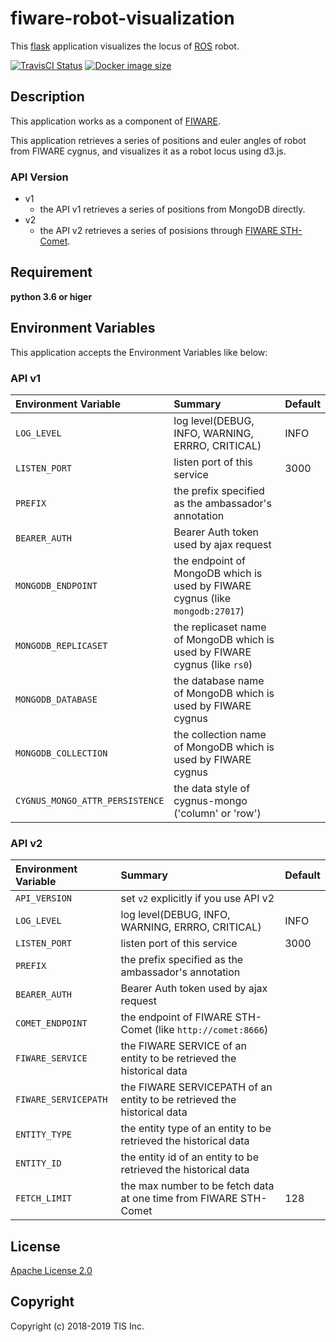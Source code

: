 # fiware-robot-visualization
This [flask](http://flask.pocoo.org/) application visualizes the locus of [ROS](http://flask.pocoo.org/) robot.

[![TravisCI Status](https://travis-ci.org/RoboticBase/fiware-robot-visualization.svg?branch=master)](https://travis-ci.org/RoboticBase/fiware-robot-visualization)
[![Docker image size](https://img.shields.io/microbadger/image-size/roboticbase/fiware-robot-visualization.svg)](https://hub.docker.com/r/roboticbase/fiware-robot-visualization/)

## Description
This application works as a component of [FIWARE](https://www.fiware.org/).

This application retrieves a series of positions and euler angles of robot from FIWARE cygnus, and visualizes it as a robot locus using d3.js.

### API Version
* v1
    * the API v1 retrieves a series of positions from MongoDB directly.
* v2
    * the API v2 retrieves a series of posisions through [FIWARE STH-Comet](https://fiware-sth-comet.readthedocs.io/en/latest/).

## Requirement

**python 3.6 or higer**

## Environment Variables
This application accepts the Environment Variables like below:

### API v1
|Environment Variable|Summary|Default|
|:--|:--|:--|
|`LOG_LEVEL`|log level(DEBUG, INFO, WARNING, ERRRO, CRITICAL)|INFO|
|`LISTEN_PORT`|listen port of this service|3000|
|`PREFIX`|the prefix specified as the ambassador's annotation||
|`BEARER_AUTH`|Bearer Auth token used by ajax request||
|`MONGODB_ENDPOINT`|the endpoint of MongoDB which is used by FIWARE cygnus (like `mongodb:27017`)||
|`MONGODB_REPLICASET`|the replicaset name of MongoDB which is used by FIWARE cygnus (like `rs0`)||
|`MONGODB_DATABASE`|the database name of MongoDB which is used by FIWARE cygnus||
|`MONGODB_COLLECTION`|the collection name of MongoDB which is used by FIWARE cygnus||
|`CYGNUS_MONGO_ATTR_PERSISTENCE`|the data style of cygnus-mongo ('column' or 'row')|

### API v2
|Environment Variable|Summary|Default|
|:--|:--|:--|
|`API_VERSION`|set `v2` explicitly if you use API v2||
|`LOG_LEVEL`|log level(DEBUG, INFO, WARNING, ERRRO, CRITICAL)|INFO|
|`LISTEN_PORT`|listen port of this service|3000|
|`PREFIX`|the prefix specified as the ambassador's annotation||
|`BEARER_AUTH`|Bearer Auth token used by ajax request||
|`COMET_ENDPOINT`|the endpoint of FIWARE STH-Comet (like `http://comet:8666`)||
|`FIWARE_SERVICE`|the FIWARE SERVICE of an entity to be retrieved the historical data||
|`FIWARE_SERVICEPATH`|the FIWARE SERVICEPATH of an entity to be retrieved the historical data||
|`ENTITY_TYPE`|the entity type of an entity to be retrieved the historical data||
|`ENTITY_ID`|the entity id of an entity to be retrieved the historical data||
|`FETCH_LIMIT`|the max number to be fetch data at one time from FIWARE STH-Comet|128|

## License

[Apache License 2.0](/LICENSE)

## Copyright
Copyright (c) 2018-2019 TIS Inc.
